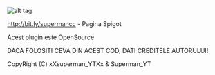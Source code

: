 ![alt tag](http://i.imgur.com/K4H2BgI.png)

http://bit.ly/supermancc - Pagina Spigot

Acest plugin este OpenSource


DACA FOLOSITI CEVA DIN ACEST COD, DATI CREDITELE AUTORULUI!


CopyRight (C) xXsuperman_YTXx & Superman_YT